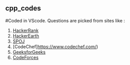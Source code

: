 ## cpp_codes
#Coded in VScode.
Questions are picked from sites like :

  1. [HackerRank](https://www.hackerrank.com/)
  2. [HackerEarth](https://www.hackerearth.com/)
  3. [SPOJ](https://www.spoj.com/)
  4. [CodeChef]https://www.codechef.com/)
  5. [GeeksforGeeks](https://www.geeksforgeeks.org/)
  6. [CodeForces](https://https://codeforces.com/)
